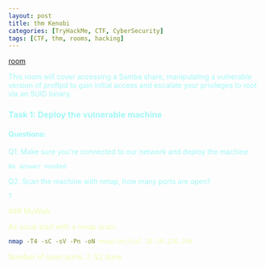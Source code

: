 ```yaml
---
layout: post
title: thm Kenobi
categories: [TryHackMe, CTF, CyberSecurity]
tags: [CTF, thm, rooms, hacking]
---
```

[room](https://tryhackme.com/room/kenobi)

<span style="color:#a4f8f6;">
This room will cover accessing a Samba share, manipulating a vulnerable version of proftpd to gain initial access and escalate your privileges to root via an SUID binary.

### Task 1: Deploy the vulnerable machine

#### Questions:
Q1. Make sure you're connected to our network and deploy the machine

```shell
No answer needed
```
Q2. Scan the machine with nmap, how many ports are open?
```shell
7
```
</span>
<span style="color:#edfdb3;">
### MyWalk

As usual start with a nmap scan:
```bash
nmap -T4 -sC -sV -Pn -oN nmap/initial 10.10.226.246
```
Number of open ports: 7. Q2 done